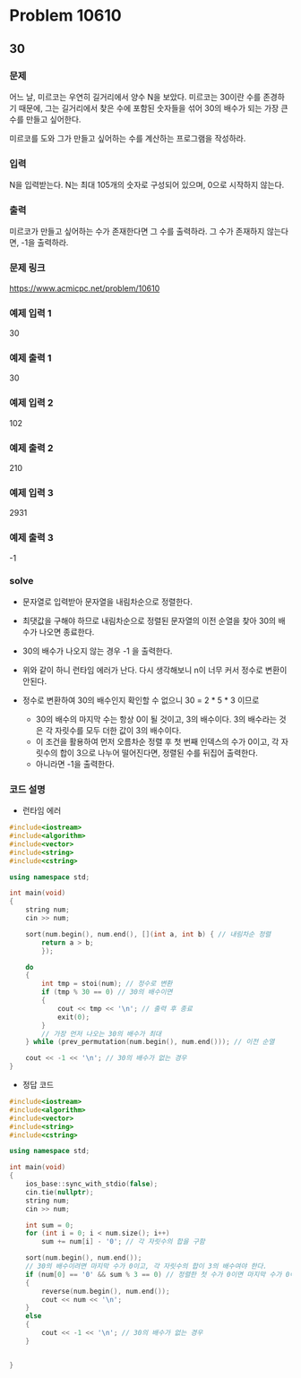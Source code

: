 # Problem 10610

## 30

### 문제
어느 날, 미르코는 우연히 길거리에서 양수 N을 보았다. 미르코는 30이란 수를 존경하기 때문에, 그는 길거리에서 찾은 수에 포함된 숫자들을 섞어 30의 배수가 되는 가장 큰 수를 만들고 싶어한다.

미르코를 도와 그가 만들고 싶어하는 수를 계산하는 프로그램을 작성하라.

### 입력
N을 입력받는다. N는 최대 105개의 숫자로 구성되어 있으며, 0으로 시작하지 않는다.

### 출력
미르코가 만들고 싶어하는 수가 존재한다면 그 수를 출력하라. 그 수가 존재하지 않는다면, -1을 출력하라.

### 문제 링크
<https://www.acmicpc.net/problem/10610>

### 예제 입력 1
30

### 예제 출력 1
30

### 예제 입력 2
102

### 예제 출력 2
210

### 예제 입력 3
2931

### 예제 출력 3
-1

### solve
- 문자열로 입력받아 문자열을 내림차순으로 정렬한다.
- 최댓값을 구해야 하므로 내림차순으로 정렬된 문자열의 이전 순열을 찾아 30의 배수가 나오면 종료한다.
- 30의 배수가 나오지 않는 경우 -1 을 출력한다.
- 위와 같이 하니 런타임 에러가 난다. 다시 생각해보니 n이 너무 커서 정수로 변환이 안된다.

- 정수로 변환하여 30의 배수인지 확인할 수 없으니 30 = 2 * 5 * 3 이므로
	- 30의 배수의 마지막 수는 항상 0이 될 것이고, 3의 배수이다. 3의 배수라는 것은 각 자릿수를 모두 더한 값이 3의 배수이다.
	- 이 조건을 활용하여 먼저 오름차순 정렬 후 첫 번째 인덱스의 수가 0이고, 각 자릿수의 합이 3으로 나누어 떨어진다면, 정렬된 수를 뒤집어 출력한다.
	- 아니라면 -1을 출력한다.


### 코드 설명
- 런타임 에러
```C++
#include<iostream>
#include<algorithm>
#include<vector>
#include<string>
#include<cstring>

using namespace std;

int main(void)
{
	string num;
	cin >> num;

	sort(num.begin(), num.end(), [](int a, int b) { // 내림차순 정렬
		return a > b;
		});

	do
	{
		int tmp = stoi(num); // 정수로 변환
		if (tmp % 30 == 0) // 30의 배수이면
		{
			cout << tmp << '\n'; // 출력 후 종료
			exit(0);
		}
		// 가장 먼저 나오는 30의 배수가 최대
	} while (prev_permutation(num.begin(), num.end())); // 이전 순열

	cout << -1 << '\n'; // 30의 배수가 없는 경우
}

```
- 정답 코드
```C++
#include<iostream>
#include<algorithm>
#include<vector>
#include<string>
#include<cstring>

using namespace std;

int main(void)
{
	ios_base::sync_with_stdio(false);
	cin.tie(nullptr);
	string num;
	cin >> num;

	int sum = 0;
	for (int i = 0; i < num.size(); i++)
		sum += num[i] - '0'; // 각 자릿수의 합을 구함

	sort(num.begin(), num.end());
	// 30의 배수이려면 마지막 수가 0이고, 각 자릿수의 합이 3의 배수여야 한다.
	if (num[0] == '0' && sum % 3 == 0) // 정렬한 첫 수가 0이면 마지막 수가 0이 될 수 있음
	{
		reverse(num.begin(), num.end());
		cout << num << '\n';
	}
	else
	{
		cout << -1 << '\n'; // 30의 배수가 없는 경우
	}


}
```
